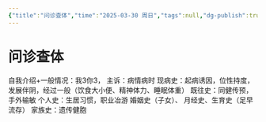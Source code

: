 ```yaml
---
{"title":"问诊查体","time":"2025-03-30 周日","tags":null,"dg-publish":true,"permalink":"/200 学习/208 内科学/第04篇 消化系统/第00章 操作实践/问诊查体/","dgPassFrontmatter":true,"created":"2025-03-30T20:31:37.750+08:00","updated":"2025-03-30T20:47:09.808+08:00"}
---
```


# 问诊查体
自我介绍+一般情况：我3你3，
主诉：病情病时
现病史：起病诱因，位性持度，发展伴阴，经过一般（饮食大小便、精神体力、睡眠体重）
既往史：同健传预，手外输敏
个人史：生居习惯，职业冶游
婚姻史（子女）、
月经史、生育史（足早流存）
家族史：遗传健胞  















































































































































































































































































































































































































































